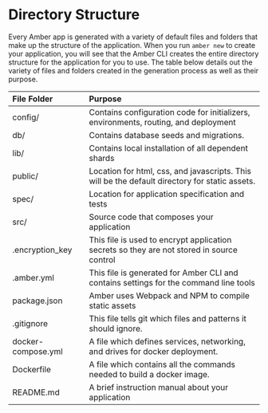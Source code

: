 # Directory Structure

Every Amber app is generated with a variety of default files and folders that make up the structure of the application. When you run `amber new` to create your application, you will see that the Amber CLI creates the entire directory structure for the application for you to use. The table below details out the variety of files and folders created in the generation process as well as their purpose.

| File Folder | Purpose |
| :--- | :--- |
| config/ | Contains configuration code for initializers, environments, routing, and deployment |
| db/ | Contains database seeds and migrations. |
| lib/ | Contains local installation of all dependent shards |
| public/ | Location for html, css, and javascripts. This will be the default directory for static assets. |
| spec/ | Location for application specification and tests |
| src/ | Source code that composes your application |
| .encryption\_key | This file is used to encrypt application secrets so they are not stored in source control |
| .amber.yml | This file is generated for Amber CLI and contains settings for the command line tools |
| package.json | Amber uses Webpack and NPM to compile static assets |
| .gitignore | This file tells git which files and patterns it should ignore. |
| docker-compose.yml | A file which defines services, networking, and drives for docker deployment. |
| Dockerfile | A file which contains all the commands needed to build a docker image. |
| README.md | A brief instruction manual about your application |

